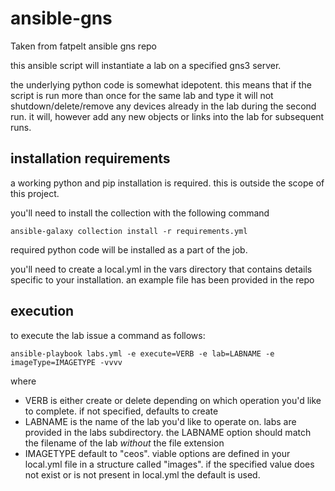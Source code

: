 # ansible-gns
Taken from fatpelt ansible gns repo

this ansible script will instantiate a lab on a specified gns3 server.

the underlying python code is somewhat idepotent.  this means that if the script is run more than once for the same lab and type it will not shutdown/delete/remove any devices already in the lab during the second run.  it will, however add any new objects or links into the lab for subsequent runs.

## installation requirements
a working python and pip installation is required.  this is outside the scope of this project.

you'll need to install the collection with the following command

```
ansible-galaxy collection install -r requirements.yml
```

required python code will be installed as a part of the job.

you'll need to create a local.yml in the vars directory that contains details specific to your installation.  an example file has been provided in the repo


## execution

to execute the lab issue a command as follows:

```
ansible-playbook labs.yml -e execute=VERB -e lab=LABNAME -e imageType=IMAGETYPE -vvvv
```

where
* VERB is either create or delete depending on which operation you'd like to complete.  if not specified, defaults to create
* LABNAME is the name of the lab you'd like to operate on.  labs are provided in the labs subdirectory.  the LABNAME option should match the filename of the lab *without* the file extension
* IMAGETYPE default to "ceos".  viable options are defined in your local.yml file in a structure called "images".  if the specified value does not exist or is not present in local.yml the default is used.




